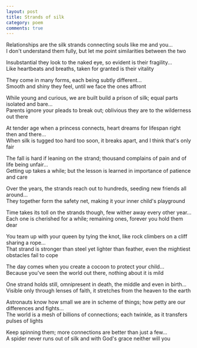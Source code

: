 ```yaml
---
layout: post
title: Strands of silk
category: poem
comments: true
---
```



Relationships are the silk strands connecting souls like me and you...   
I don't understand them fully, but let me point similarities between the two


Insubstantial they look to the naked eye, so evident is their fragility...   
Like heartbeats and breaths, taken for granted is their vitality 


They come in many forms, each being subtly different...   
Smooth and shiny they feel, until we face the ones affront 


While young and curious, we are built build a prison of silk; equal parts isolated and bare...   
Parents ignore your pleads to break out; oblivious they are to the wilderness out there 


At tender age when a princess connects, heart dreams for lifespan right then and there...  
When silk is tugged too hard too soon, it breaks apart, and I think that's only fair 


The fall is hard if leaning on the strand; thousand complains of pain and of life being unfair...   
Getting up takes a while; but the lesson is learned in importance of patience and care


Over the years, the strands reach out to hundreds, seeding new friends all around...   
They together form the safety net, making it your inner child's playground  


Time takes its toll on the strands though, few wither away every other year...   
Each one is cherished for a while; remaining ones, forever you hold them dear


You team up with your queen by tying the knot, like rock climbers on a cliff sharing a rope...   
That strand is stronger than steel yet lighter than feather, even the mightiest obstacles fail to cope


The day comes when you create a cocoon to protect your child...   
Because you've seen the world out there, nothing about it is mild 


One strand holds still, omnipresent in death, the middle and even in birth...   
Visible only through lenses of faith, it stretches from the heaven to the earth 


Astronauts know how small we are in scheme of things; how petty are our differences and fights...   
The world is a mesh of billions of connections; each twinkle, as it transfers pulses of lights 


Keep spinning them; more connections are better than just a few...   
A spider never runs out of silk and with God's grace neither will you 


